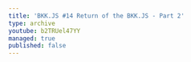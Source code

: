 ```yaml
---
title: 'BKK.JS #14 Return of the BKK.JS - Part 2'
type: archive
youtube: b2TRUel47YY
managed: true
published: false
---
```


